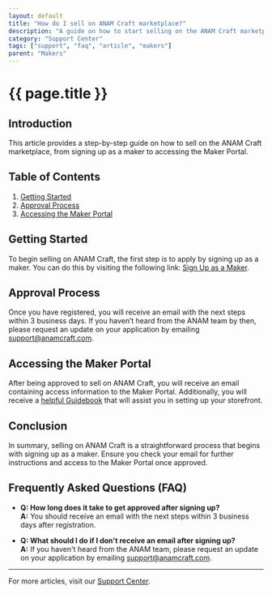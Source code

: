 ```yaml
---
layout: default
title: "How do I sell on ANAM Craft marketplace?"
description: "A guide on how to start selling on the ANAM Craft marketplace."
category: "Support Center"
tags: ["support", "faq", "article", "makers"]
parent: "Makers"
---
```


# {{ page.title }}

## Introduction

This article provides a step-by-step guide on how to sell on the ANAM Craft marketplace, from signing up as a maker to accessing the Maker Portal.

## Table of Contents
1. [Getting Started](#getting-started)
2. [Approval Process](#approval-process)
3. [Accessing the Maker Portal](#accessing-the-maker-portal)

## Getting Started

To begin selling on ANAM Craft, the first step is to apply by signing up as a maker. You can do this by visiting the following link: [Sign Up as a Maker](https://anamcraft.com/pricing/).

## Approval Process

Once you have registered, you will receive an email with the next steps within 3 business days. If you haven’t heard from the ANAM team by then, please request an update on your application by emailing [support@anamcraft.com](mailto:support@anamcraft.com).

## Accessing the Maker Portal

After being approved to sell on ANAM Craft, you will receive an email containing access information to the Maker Portal. Additionally, you will receive a [helpful Guidebook](https://anamcraft.zendesk.com/hc/en-us/articles/360060558094) that will assist you in setting up your storefront.

## Conclusion

In summary, selling on ANAM Craft is a straightforward process that begins with signing up as a maker. Ensure you check your email for further instructions and access to the Maker Portal once approved.

## Frequently Asked Questions (FAQ)

- **Q: How long does it take to get approved after signing up?**  
  **A:** You should receive an email with the next steps within 3 business days after registration.

- **Q: What should I do if I don't receive an email after signing up?**  
  **A:** If you haven't heard from the ANAM team, please request an update on your application by emailing [support@anamcraft.com](mailto:support@anamcraft.com).

---

For more articles, visit our [Support Center](https://support.anamcraft.com).